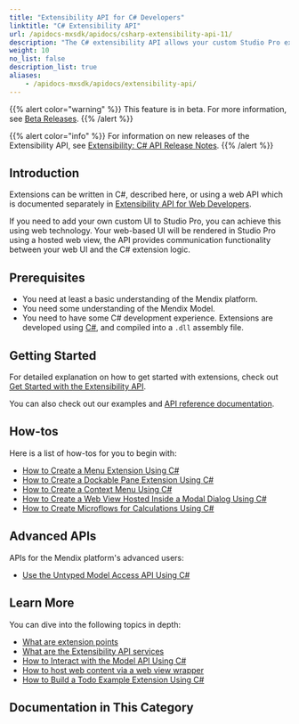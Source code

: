 ```yaml
---
title: "Extensibility API for C# Developers"
linktitle: "C# Extensibility API"
url: /apidocs-mxsdk/apidocs/csharp-extensibility-api-11/
description: "The C# extensibility API allows your custom Studio Pro extensions developed in C# to interact with some internal services of Studio Pro."
weight: 10
no_list: false
description_list: true
aliases:
    - /apidocs-mxsdk/apidocs/extensibility-api/
---
```


{{% alert color="warning" %}}
This feature is in beta. For more information, see [Beta Releases](/releasenotes/beta-features/).
{{% /alert %}}

{{% alert color="info" %}}
For information on new releases of the Extensibility API, see [Extensibility: C# API Release Notes](/releasenotes/studio-pro/csharp-extensibility-api/).
{{% /alert %}}

## Introduction

Extensions can be written in C#, described here, or using a web API which is documented separately in [Extensibility API for Web Developers](/apidocs-mxsdk/apidocs/web-extensibility-api-11/).

If you need to add your own custom UI to Studio Pro, you can achieve this using web technology. Your web-based UI will be rendered in Studio Pro using a hosted web view, the API provides communication functionality between your web UI and the C# extension logic.

## Prerequisites

* You need at least a basic understanding of the Mendix platform.
* You need some understanding of the Mendix Model.
* You need to have some C# development experience. Extensions are developed using [C#](https://docs.microsoft.com/en-us/dotnet/), and compiled into a `.dll` assembly file.

## Getting Started

For detailed explanation on how to get started with extensions, check out [Get Started with the Extensibility API](/apidocs-mxsdk/apidocs/csharp-extensibility-api-11/get-started/).

You can also check out our examples and [API reference documentation](https://github.com/mendix/ExtensionAPI-Samples).

## How-tos

Here is a list of how-tos for you to begin with:

* [How to Create a Menu Extension Using C#](/apidocs-mxsdk/apidocs/csharp-extensibility-api-11/create-menu-extension/)
* [How to Create a Dockable Pane Extension Using C#](/apidocs-mxsdk/apidocs/csharp-extensibility-api-11/create-dockable-pane-extension/)
* [How to Create a Context Menu Using C#](/apidocs-mxsdk/apidocs/csharp-extensibility-api-11/create-context-menu/)
* [How to Create a Web View Hosted Inside a Modal Dialog Using C#](/apidocs-mxsdk/apidocs/csharp-extensibility-api-11/create-modal-web-view/)
* [How to Create Microflows for Calculations Using C#](/apidocs-mxsdk/apidocs/csharp-extensibility-api-11/create-microflows-for-calculations/)

## Advanced APIs

APIs for the Mendix platform's advanced users:

* [Use the Untyped Model Access API Using C#](/apidocs-mxsdk/apidocs/untyped-model-access-api-11/)

## Learn More

You can dive into the following topics in depth:

* [What are extension points](/apidocs-mxsdk/apidocs/csharp-extensibility-api-11/extension-points/)
* [What are the Extensibility API services](/apidocs-mxsdk/apidocs/csharp-extensibility-api-11/services/)
* [How to Interact with the Model API Using C#](/apidocs-mxsdk/apidocs/interact-with-model-api-11/)
* [How to host web content via a web view wrapper](/apidocs-mxsdk/apidocs/csharp-extensibility-api-11/web-views/)
* [How to Build a Todo Example Extension Using C#](/apidocs-mxsdk/apidocs/csharp-extensibility-api-11/build-todo-example-extension/)

## Documentation in This Category
